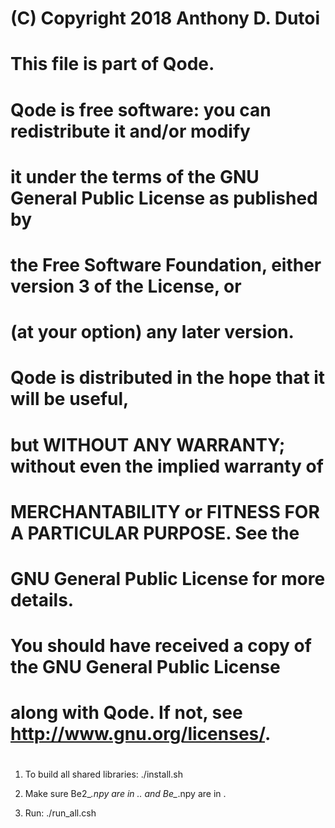 #    (C) Copyright 2018 Anthony D. Dutoi
# 
#    This file is part of Qode.
# 
#    Qode is free software: you can redistribute it and/or modify
#    it under the terms of the GNU General Public License as published by
#    the Free Software Foundation, either version 3 of the License, or
#    (at your option) any later version.
# 
#    Qode is distributed in the hope that it will be useful,
#    but WITHOUT ANY WARRANTY; without even the implied warranty of
#    MERCHANTABILITY or FITNESS FOR A PARTICULAR PURPOSE.  See the
#    GNU General Public License for more details.
# 
#    You should have received a copy of the GNU General Public License
#    along with Qode.  If not, see <http://www.gnu.org/licenses/>.
#

1) To build all shared libraries:
   ./install.sh

2) Make sure Be2_*.npy are in .. and Be_*.npy are in .

3) Run:
   ./run_all.csh <n1-n2-n3> <compression>

